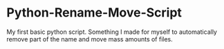 # Python-Rename-Move-Script
My first basic python script. Something I made for myself to automatically remove part of the name and move mass amounts of files.
